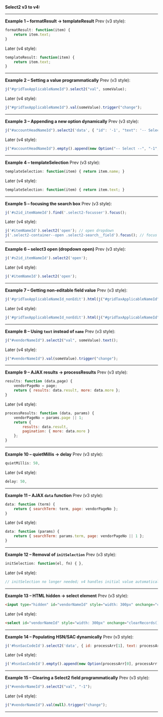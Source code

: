 **Select2 v3 to v4:**

---

**Example 1 – formatResult → templateResult**
Prev (v3 style):

```javascript
formatResult: function(item) {
    return item.text;
}
```

Later (v4 style):

```javascript
templateResult: function(item) {
    return item.text;
}
```

---

**Example 2 – Setting a value programmatically**
Prev (v3 style):

```javascript
j("#gridTaxApplicableNameId").select2("val", someValue);
```

Later (v4 style):

```javascript
j("#gridTaxApplicableNameId").val(someValue).trigger("change");
```

---

**Example 3 – Appending a new option dynamically**
Prev (v3 style):

```javascript
j("#accountHeadNameId").select2('data', { "id": '-1', "text": '-- Select --' });
```

Later (v4 style):

```javascript
j("#accountHeadNameId").empty().append(new Option("-- Select --", "-1", true, true)).trigger("change");
```

---

**Example 4 – templateSelection**
Prev (v3 style):

```javascript
templateSelection: function(item) { return item.name; }
```

Later (v4 style):

```javascript
templateSelection: function(item) { return item.text; }
```

---

**Example 5 – focusing the search box**
Prev (v3 style):

```javascript
j('#s2id_itemNameId').find('.select2-focusser').focus();
```

Later (v4 style):

```javascript
j('#itemNameId').select2('open'); // open dropdown
j('.select2-container--open .select2-search__field').focus(); // focus search box
```

---

**Example 6 – select3 open (dropdown open)**
Prev (v3 style):

```javascript
j('#s2id_itemNameId').select2('open');
```

Later (v4 style):

```javascript
j('#itemNameId').select2('open');
```

---

**Example 7 – Getting non-editable field value**
Prev (v3 style):

```javascript
j('#gridTaxApplicableNameId_nonEdit').html(j("#gridTaxApplicableNameId").select2('data').name);
```

Later (v4 style):

```javascript
j('#gridTaxApplicableNameId_nonEdit').html(j("#gridTaxApplicableNameId").select2('data')[0]?.text || "");
```

---

**Example 8 – Using `text` instead of `name`**
Prev (v3 style):

```javascript
j("#vendorNameId").select2("val", someValue).text();
```

Later (v4 style):

```javascript
j("#vendorNameId").val(someValue).trigger("change");
```

---

**Example 9 – AJAX results → processResults**
Prev (v3 style):

```javascript
results: function (data,page) {
    vendorPageNo = page;
    return { results: data.result, more: data.more };
}
```

Later (v4 style):

```javascript
processResults: function (data, params) {
    vendorPageNo = params.page || 1;
    return {
        results: data.result,
        pagination: { more: data.more }
    };
}
```

---

**Example 10 – quietMillis → delay**
Prev (v3 style):

```javascript
quietMillis: 50,
```

Later (v4 style):

```javascript
delay: 50,
```

---

**Example 11 – AJAX `data` function**
Prev (v3 style):

```javascript
data: function (term) {
    return { searchTerm: term, page: vendorPageNo };
}
```

Later (v4 style):

```javascript
data: function (params) {
    return { searchTerm: params.term, page: vendorPageNo || 1 };
}
```

---

**Example 12 – Removal of `initSelection`**
Prev (v3 style):

```javascript
initSelection: function(el, fn) { },
```

Later (v4 style):

```javascript
// initSelection no longer needed; v4 handles initial value automatically
```

---

**Example 13 – HTML hidden → select element**
Prev (v3 style):

```html
<input type="hidden" id="vendorNameId" style="width: 300px" onchange="clearRecords();" />
```

Later (v4 style):

```html
<select id="vendorNameId" style="width: 300px" onchange="clearRecords();"></select>
```

---

**Example 14 – Populating HSN/SAC dynamically**
Prev (v3 style):

```javascript
j('#hsnSacCodeId').select2('data', { id: processArr[1], text: processArr[0] });
```

Later (v4 style):

```javascript
j('#hsnSacCodeId').empty().append(new Option(processArr[0], processArr[1], true, true)).trigger('change');
```

---

**Example 15 – Clearing a Select2 field programmatically**
Prev (v3 style):

```javascript
j("#vendorNameId").select2("val", "-1");
```

Later (v4 style):

```javascript
j("#vendorNameId").val(null).trigger("change");
```

---


